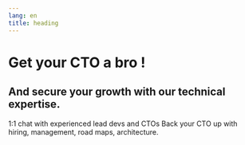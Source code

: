 ```yaml
---
lang: en
title: heading
---
```

# Get your CTO a bro !
## And secure your growth with our technical expertise.

1:1 chat with experienced lead devs and CTOs
Back your CTO up with hiring, management, road maps, architecture.
